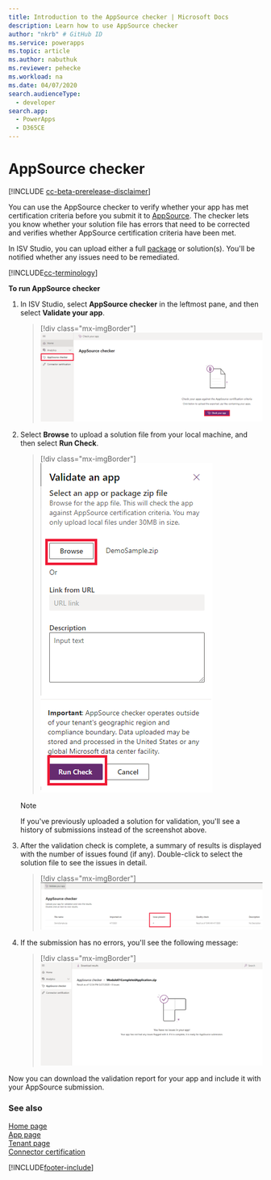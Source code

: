 ```yaml
---
title: Introduction to the AppSource checker | Microsoft Docs
description: Learn how to use AppSource checker
author: "nkrb" # GitHub ID
ms.service: powerapps
ms.topic: article
ms.author: nabuthuk
ms.reviewer: pehecke
ms.workload: na
ms.date: 04/07/2020
search.audienceType: 
  - developer
search.app: 
  - PowerApps
  - D365CE
---
```


# AppSource checker

[!INCLUDE [cc-beta-prerelease-disclaimer](../../includes/cc-beta-prerelease-disclaimer.md)]

You can use the AppSource checker to verify whether your app has met certification criteria before you submit it to [AppSource](https://appsource.microsoft.com/). The checker lets you know whether your solution file has errors that need to be corrected and verifies whether AppSource certification criteria have been met. 

In ISV Studio, you can upload either a full [package](/power-platform/alm/package-deployer-tool) or solution(s). You'll be notified whether any issues need to be remediated.

[!INCLUDE[cc-terminology](includes/cc-terminology.md)]

**To run AppSource checker**

1. In ISV Studio, select **AppSource checker** in the leftmost pane, and then select **Validate your app**.

    > [!div class="mx-imgBorder"]
    > ![AppSource checker](media/appsource-checker.png "AppSource checker")

2. Select **Browse** to upload a solution file from your local machine, and then select **Run Check**.
   
   > [!div class="mx-imgBorder"]
   > ![Run check command](media/appsource-browse-solution-files.png "Run check command")
 
   > [!NOTE]
   > If you've previously uploaded a solution for validation, you'll see a history of submissions instead of the screenshot above.

3. After the validation check is complete, a summary of results is displayed with the number of issues found (if any). Double-click to select the solution file to see the issues in detail.

   > [!div class="mx-imgBorder"]
   > ![Summary of AppSource checker results](media/appsource-results-page.png "Summary of AppSource checker results")

4. If the submission has no errors, you'll see the following message:
 
   > [!div class="mx-imgBorder"]
   > ![AppSource checker success message](media/appsource-no-error-page.png "AppSource checker success message")
   
Now you can download the validation report for your app and include it with your AppSource submission. 

### See also

[Home page](isv-app-management-homepage.md)<br/>
[App page](isv-app-management-apppage.md)<br/>
[Tenant page](isv-app-management-tenantpage.md)<br/>
[Connector certification](isv-app-management-certification.md)



[!INCLUDE[footer-include](../../includes/footer-banner.md)]